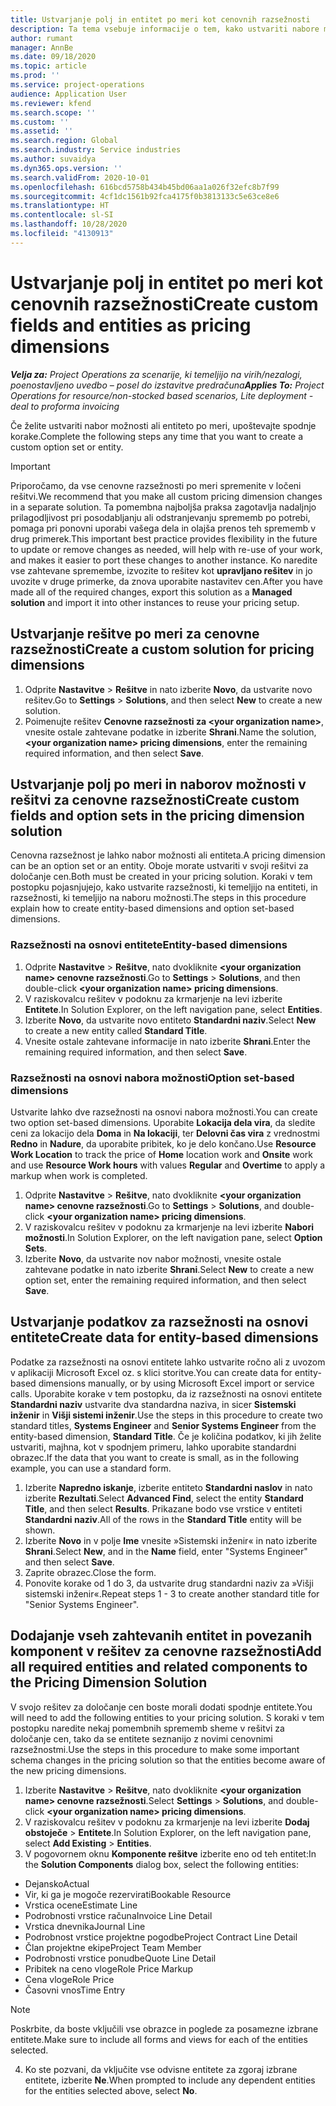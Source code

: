 ```yaml
---
title: Ustvarjanje polj in entitet po meri kot cenovnih razsežnosti
description: Ta tema vsebuje informacije o tem, kako ustvariti nabore možnosti ali entitete po meri.
author: rumant
manager: AnnBe
ms.date: 09/18/2020
ms.topic: article
ms.prod: ''
ms.service: project-operations
audience: Application User
ms.reviewer: kfend
ms.search.scope: ''
ms.custom: ''
ms.assetid: ''
ms.search.region: Global
ms.search.industry: Service industries
ms.author: suvaidya
ms.dyn365.ops.version: ''
ms.search.validFrom: 2020-10-01
ms.openlocfilehash: 616bcd5758b434b45bd06aa1a026f32efc8b7f99
ms.sourcegitcommit: 4cf1dc1561b92fca4175f0b3813133c5e63ce8e6
ms.translationtype: HT
ms.contentlocale: sl-SI
ms.lasthandoff: 10/28/2020
ms.locfileid: "4130913"
---
```

# <a name="create-custom-fields-and-entities-as-pricing-dimensions"></a><span data-ttu-id="59c57-103">Ustvarjanje polj in entitet po meri kot cenovnih razsežnosti</span><span class="sxs-lookup"><span data-stu-id="59c57-103">Create custom fields and entities as pricing dimensions</span></span>

<span data-ttu-id="59c57-104">_**Velja za:** Project Operations za scenarije, ki temeljijo na virih/nezalogi, poenostavljeno uvedbo – posel do izstavitve predračuna_</span><span class="sxs-lookup"><span data-stu-id="59c57-104">_**Applies To:** Project Operations for resource/non-stocked based scenarios, Lite deployment - deal to proforma invoicing_</span></span>

<span data-ttu-id="59c57-105">Če želite ustvariti nabor možnosti ali entiteto po meri, upoštevajte spodnje korake.</span><span class="sxs-lookup"><span data-stu-id="59c57-105">Complete the following steps any time that you want to create a custom option set or entity.</span></span>

> [!IMPORTANT]
> <span data-ttu-id="59c57-106">Priporočamo, da vse cenovne razsežnosti po meri spremenite v ločeni rešitvi.</span><span class="sxs-lookup"><span data-stu-id="59c57-106">We recommend that you make all custom pricing dimension changes in a separate solution.</span></span> <span data-ttu-id="59c57-107">Ta pomembna najboljša praksa zagotavlja nadaljnjo prilagodljivost pri posodabljanju ali odstranjevanju sprememb po potrebi, pomaga pri ponovni uporabi vašega dela in olajša prenos teh sprememb v drug primerek.</span><span class="sxs-lookup"><span data-stu-id="59c57-107">This important best practice provides flexibility in the future to update or remove changes as needed, will help with re-use of your work, and makes it easier to port these changes to another instance.</span></span> <span data-ttu-id="59c57-108">Ko naredite vse zahtevane spremembe, izvozite to rešitev kot **upravljano rešitev** in jo uvozite v druge primerke, da znova uporabite nastavitev cen.</span><span class="sxs-lookup"><span data-stu-id="59c57-108">After you have made all of the required changes, export this solution as a **Managed solution** and import it into other instances to reuse your pricing setup.</span></span>


## <a name="create-a-custom-solution-for-pricing-dimensions"></a><span data-ttu-id="59c57-109">Ustvarjanje rešitve po meri za cenovne razsežnosti</span><span class="sxs-lookup"><span data-stu-id="59c57-109">Create a custom solution for pricing dimensions</span></span>
1. <span data-ttu-id="59c57-110">Odprite **Nastavitve** > **Rešitve** in nato izberite **Novo**, da ustvarite novo rešitev.</span><span class="sxs-lookup"><span data-stu-id="59c57-110">Go to **Settings** > **Solutions**, and then select **New** to create a new solution.</span></span> 
2. <span data-ttu-id="59c57-111">Poimenujte rešitev **Cenovne razsežnosti za \<your organization name>**, vnesite ostale zahtevane podatke in izberite **Shrani**.</span><span class="sxs-lookup"><span data-stu-id="59c57-111">Name the solution, **\<your organization name> pricing dimensions**, enter the remaining required information, and then select **Save**.</span></span>
  
## <a name="create-custom-fields-and-option-sets-in-the-pricing-dimension-solution"></a><span data-ttu-id="59c57-112">Ustvarjanje polj po meri in naborov možnosti v rešitvi za cenovne razsežnosti</span><span class="sxs-lookup"><span data-stu-id="59c57-112">Create custom fields and option sets in the pricing dimension solution</span></span>

<span data-ttu-id="59c57-113">Cenovna razsežnost je lahko nabor možnosti ali entiteta.</span><span class="sxs-lookup"><span data-stu-id="59c57-113">A pricing dimension can be an option set or an entity.</span></span> <span data-ttu-id="59c57-114">Oboje morate ustvariti v svoji rešitvi za določanje cen.</span><span class="sxs-lookup"><span data-stu-id="59c57-114">Both must be created in your pricing solution.</span></span> <span data-ttu-id="59c57-115">Koraki v tem postopku pojasnjujejo, kako ustvarite razsežnosti, ki temeljijo na entiteti, in razsežnosti, ki temeljijo na naboru možnosti.</span><span class="sxs-lookup"><span data-stu-id="59c57-115">The steps in this procedure explain how to create entity-based dimensions and option set-based dimensions.</span></span>

### <a name="entity-based-dimensions"></a><span data-ttu-id="59c57-116">Razsežnosti na osnovi entitete</span><span class="sxs-lookup"><span data-stu-id="59c57-116">Entity-based dimensions</span></span>

1. <span data-ttu-id="59c57-117">Odprite **Nastavitve** > **Rešitve**, nato dvokliknite **\<your organization name> cenovne razsežnosti**.</span><span class="sxs-lookup"><span data-stu-id="59c57-117">Go to **Settings** > **Solutions**, and then double-click **\<your organization name> pricing dimensions**.</span></span>
2. <span data-ttu-id="59c57-118">V raziskovalcu rešitev v podoknu za krmarjenje na levi izberite **Entitete**.</span><span class="sxs-lookup"><span data-stu-id="59c57-118">In Solution Explorer, on the left navigation pane, select **Entities**.</span></span>
3. <span data-ttu-id="59c57-119">Izberite **Novo**, da ustvarite novo entiteto **Standardni naziv**.</span><span class="sxs-lookup"><span data-stu-id="59c57-119">Select **New** to create a new entity called **Standard Title**.</span></span> 
4. <span data-ttu-id="59c57-120">Vnesite ostale zahtevane informacije in nato izberite **Shrani**.</span><span class="sxs-lookup"><span data-stu-id="59c57-120">Enter the remaining required information, and then select **Save**.</span></span>


### <a name="option-set-based-dimensions"></a><span data-ttu-id="59c57-121">Razsežnosti na osnovi nabora možnosti</span><span class="sxs-lookup"><span data-stu-id="59c57-121">Option set-based dimensions</span></span> 
<span data-ttu-id="59c57-122">Ustvarite lahko dve razsežnosti na osnovi nabora možnosti.</span><span class="sxs-lookup"><span data-stu-id="59c57-122">You can create two option set-based dimensions.</span></span> <span data-ttu-id="59c57-123">Uporabite **Lokacija dela vira**, da sledite ceni za lokacijo dela **Doma** in **Na lokaciji**, ter **Delovni čas vira** z vrednostmi **Redno** in **Nadure**, da uporabite pribitek, ko je delo končano.</span><span class="sxs-lookup"><span data-stu-id="59c57-123">Use **Resource Work Location** to track the price of **Home** location work and **Onsite** work and use **Resource Work hours** with values **Regular** and **Overtime** to apply a markup when work is completed.</span></span>


1. <span data-ttu-id="59c57-124">Odprite **Nastavitve** > **Rešitve**, nato dvokliknite **\<your organization name> cenovne razsežnosti**.</span><span class="sxs-lookup"><span data-stu-id="59c57-124">Go to **Settings** > **Solutions**, and double-click  **\<your organization name> pricing dimensions**.</span></span> 
2. <span data-ttu-id="59c57-125">V raziskovalcu rešitev v podoknu za krmarjenje na levi izberite **Nabori možnosti**.</span><span class="sxs-lookup"><span data-stu-id="59c57-125">In Solution Explorer, on the left navigation pane, select  **Option Sets**.</span></span> 
3. <span data-ttu-id="59c57-126">Izberite **Novo**, da ustvarite nov nabor možnosti, vnesite ostale zahtevane podatke in nato izberite **Shrani**.</span><span class="sxs-lookup"><span data-stu-id="59c57-126">Select **New** to create a new option set, enter the remaining required information, and then select **Save**.</span></span>

## <a name="create-data-for-entity-based-dimensions"></a><span data-ttu-id="59c57-127">Ustvarjanje podatkov za razsežnosti na osnovi entitete</span><span class="sxs-lookup"><span data-stu-id="59c57-127">Create data for entity-based dimensions</span></span>

<span data-ttu-id="59c57-128">Podatke za razsežnosti na osnovi entitete lahko ustvarite ročno ali z uvozom v aplikaciji Microsoft Excel oz. s klici storitve.</span><span class="sxs-lookup"><span data-stu-id="59c57-128">You can create data for entity-based dimensions manually, or by using Microsoft Excel import or service calls.</span></span> <span data-ttu-id="59c57-129">Uporabite korake v tem postopku, da iz razsežnosti na osnovi entitete **Standardni naziv** ustvarite dva standardna naziva, in sicer **Sistemski inženir** in **Višji sistemi inženir**.</span><span class="sxs-lookup"><span data-stu-id="59c57-129">Use the steps in this procedure to create two standard titles, **Systems Engineer** and **Senior Systems Engineer** from the entity-based dimension, **Standard Title**.</span></span> <span data-ttu-id="59c57-130">Če je količina podatkov, ki jih želite ustvariti, majhna, kot v spodnjem primeru, lahko uporabite standardni obrazec.</span><span class="sxs-lookup"><span data-stu-id="59c57-130">If the data that you want to create is small, as in the following example, you can use a standard form.</span></span>

1. <span data-ttu-id="59c57-131">Izberite **Napredno iskanje**, izberite entiteto **Standardni naslov** in nato izberite **Rezultati**.</span><span class="sxs-lookup"><span data-stu-id="59c57-131">Select **Advanced Find**, select the entity **Standard Title**, and then select **Results**.</span></span> <span data-ttu-id="59c57-132">Prikazane bodo vse vrstice v entiteti **Standardni naziv**.</span><span class="sxs-lookup"><span data-stu-id="59c57-132">All of the rows in the **Standard Title** entity will be shown.</span></span>
2. <span data-ttu-id="59c57-133">Izberite **Novo** in v polje **Ime** vnesite »Sistemski inženir« in nato izberite **Shrani**.</span><span class="sxs-lookup"><span data-stu-id="59c57-133">Select **New**, and in the **Name** field, enter "Systems Engineer" and then select **Save**.</span></span>
3. <span data-ttu-id="59c57-134">Zaprite obrazec.</span><span class="sxs-lookup"><span data-stu-id="59c57-134">Close the form.</span></span> 
4. <span data-ttu-id="59c57-135">Ponovite korake od 1 do 3, da ustvarite drug standardni naziv za »Višji sistemski inženir«.</span><span class="sxs-lookup"><span data-stu-id="59c57-135">Repeat steps 1 - 3 to create another standard title for "Senior Systems Engineer".</span></span>

## <a name="add-all-required-entities-and-related-components-to-the-pricing-dimension-solution"></a><span data-ttu-id="59c57-136">Dodajanje vseh zahtevanih entitet in povezanih komponent v rešitev za cenovne razsežnosti</span><span class="sxs-lookup"><span data-stu-id="59c57-136">Add all required entities and related components to the Pricing Dimension Solution</span></span>
<span data-ttu-id="59c57-137">V svojo rešitev za določanje cen boste morali dodati spodnje entitete.</span><span class="sxs-lookup"><span data-stu-id="59c57-137">You will need to add the following entities to your pricing solution.</span></span> <span data-ttu-id="59c57-138">S koraki v tem postopku naredite nekaj pomembnih sprememb sheme v rešitvi za določanje cen, tako da se entitete seznanijo z novimi cenovnimi razsežnostmi.</span><span class="sxs-lookup"><span data-stu-id="59c57-138">Use the steps in this procedure to make some important schema changes in the pricing solution so that the entities become aware of the new pricing dimensions.</span></span>

1. <span data-ttu-id="59c57-139">Izberite **Nastavitve** > **Rešitve**, nato dvokliknite **\<your organization name> cenovne razsežnosti**.</span><span class="sxs-lookup"><span data-stu-id="59c57-139">Select **Settings** > **Solutions**, and double-click **\<your organization name> pricing dimensions**.</span></span> 
2. <span data-ttu-id="59c57-140">V raziskovalcu rešitev v podoknu za krmarjenje na levi izberite **Dodaj obstoječe** > **Entitete**.</span><span class="sxs-lookup"><span data-stu-id="59c57-140">In Solution Explorer, on the left navigation pane, select **Add Existing** > **Entities**.</span></span>
3. <span data-ttu-id="59c57-141">V pogovornem oknu **Komponente rešitve** izberite eno od teh entitet:</span><span class="sxs-lookup"><span data-stu-id="59c57-141">In the **Solution Components** dialog box, select the following entities:</span></span>

  - <span data-ttu-id="59c57-142">Dejansko</span><span class="sxs-lookup"><span data-stu-id="59c57-142">Actual</span></span>
  - <span data-ttu-id="59c57-143">Vir, ki ga je mogoče rezervirati</span><span class="sxs-lookup"><span data-stu-id="59c57-143">Bookable Resource</span></span>
  - <span data-ttu-id="59c57-144">Vrstica ocene</span><span class="sxs-lookup"><span data-stu-id="59c57-144">Estimate Line</span></span>
  - <span data-ttu-id="59c57-145">Podrobnosti vrstice računa</span><span class="sxs-lookup"><span data-stu-id="59c57-145">Invoice Line Detail</span></span>
  - <span data-ttu-id="59c57-146">Vrstica dnevnika</span><span class="sxs-lookup"><span data-stu-id="59c57-146">Journal Line</span></span>
  - <span data-ttu-id="59c57-147">Podrobnost vrstice projektne pogodbe</span><span class="sxs-lookup"><span data-stu-id="59c57-147">Project Contract Line Detail</span></span>
  - <span data-ttu-id="59c57-148">Član projektne ekipe</span><span class="sxs-lookup"><span data-stu-id="59c57-148">Project Team Member</span></span>
  - <span data-ttu-id="59c57-149">Podrobnosti vrstice ponudbe</span><span class="sxs-lookup"><span data-stu-id="59c57-149">Quote Line Detail</span></span>
  - <span data-ttu-id="59c57-150">Pribitek na ceno vloge</span><span class="sxs-lookup"><span data-stu-id="59c57-150">Role Price Markup</span></span>
  - <span data-ttu-id="59c57-151">Cena vloge</span><span class="sxs-lookup"><span data-stu-id="59c57-151">Role Price</span></span> 
  - <span data-ttu-id="59c57-152">Časovni vnos</span><span class="sxs-lookup"><span data-stu-id="59c57-152">Time Entry</span></span> 


> [!NOTE]
> <span data-ttu-id="59c57-153">Poskrbite, da boste vključili vse obrazce in poglede za posamezne izbrane entitete.</span><span class="sxs-lookup"><span data-stu-id="59c57-153">Make sure to include all forms and views for each of the entities selected.</span></span>

4. <span data-ttu-id="59c57-154">Ko ste pozvani, da vključite vse odvisne entitete za zgoraj izbrane entitete, izberite **Ne**.</span><span class="sxs-lookup"><span data-stu-id="59c57-154">When prompted to include any dependent entities for the entities selected above, select **No**.</span></span>

